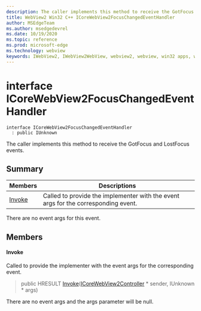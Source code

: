 ```yaml
---
description: The caller implements this method to receive the GotFocus and LostFocus events.
title: WebView2 Win32 C++ ICoreWebView2FocusChangedEventHandler
author: MSEdgeTeam
ms.author: msedgedevrel
ms.date: 10/19/2020
ms.topic: reference
ms.prod: microsoft-edge
ms.technology: webview
keywords: IWebView2, IWebView2WebView, webview2, webview, win32 apps, win32, edge, ICoreWebView2, ICoreWebView2Controller, browser control, edge html, ICoreWebView2FocusChangedEventHandler
---
```


# interface ICoreWebView2FocusChangedEventHandler 

```
interface ICoreWebView2FocusChangedEventHandler
  : public IUnknown
```

The caller implements this method to receive the GotFocus and LostFocus events.

## Summary

 Members                        | Descriptions
--------------------------------|---------------------------------------------
[Invoke](#invoke) | Called to provide the implementer with the event args for the corresponding event.

There are no event args for this event.

## Members

#### Invoke 

Called to provide the implementer with the event args for the corresponding event.

> public HRESULT [Invoke](#invoke)([ICoreWebView2Controller](icorewebview2controller.md) * sender, IUnknown * args)

There are no event args and the args parameter will be null.

